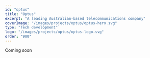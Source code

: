 ```yaml
---
id: "optus"
title: "Optus"
excerpt: "A leading Australian-based telecommunications company"
coverImage: "/images/projects/optus/optus-hero.svg"
type: "Tech development"
logo: "/images/projects/optus/optus-logo.svg"
order: "900"
---
```


Coming soon
